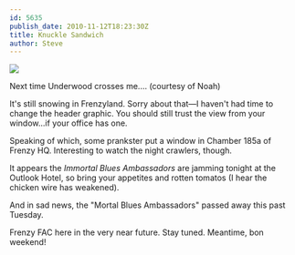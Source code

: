 ```yaml
---
id: 5635
publish_date: 2010-11-12T18:23:30Z
title: Knuckle Sandwich
author: Steve
---
```

![](http://www.flagstafffrenzy.org/wp-content/uploads/2010/11/whitebarsweb.jpg)

Next time Underwood crosses me.... (courtesy of Noah)

It's still snowing in Frenzyland. Sorry about that—I haven't had time to change the header graphic. You should still trust the view from your window...if your office has one.

Speaking of which, some prankster put a window in Chamber 185a of Frenzy HQ. Interesting to watch the night crawlers, though.

It appears the _Immortal Blues Ambassadors_ are jamming tonight at the Outlook Hotel, so bring your appetites and rotten tomatos (I hear the chicken wire has weakened).

And in sad news, the "Mortal Blues Ambassadors" passed away this past Tuesday.

Frenzy FAC here in the very near future. Stay tuned. Meantime, bon weekend!
